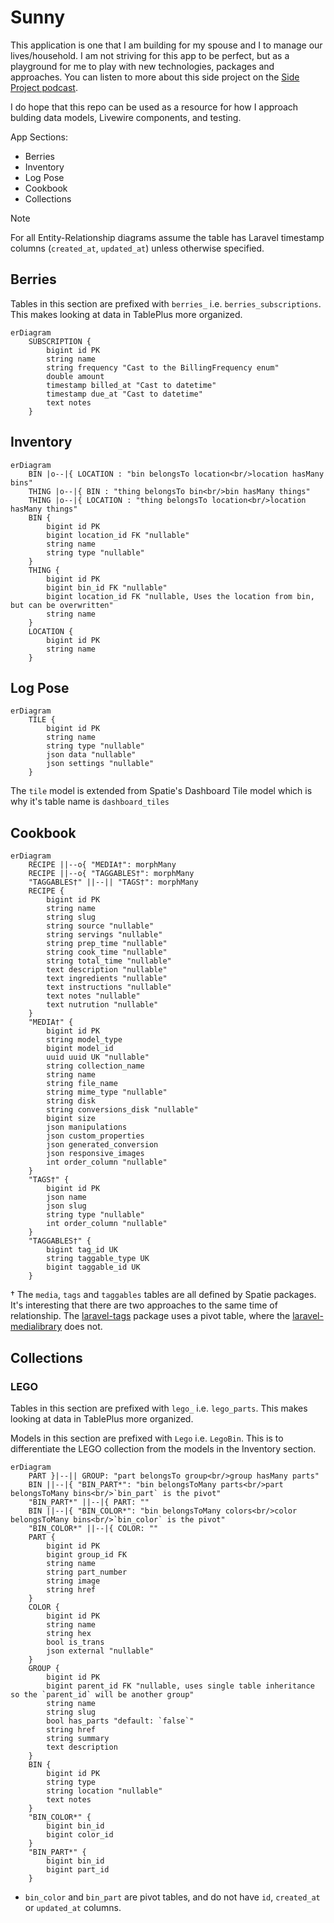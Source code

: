 # Sunny

This application is one that I am building for my spouse and I to manage our lives/household. I am not striving for this app to be perfect, but as a playground for me to play with new technologies, packages and approaches. You can listen to more about this side project on the [Side Project podcast](https://sideprojectpodcast.com/episodes/sunny-with-andy-newhouse).

I do hope that this repo can be used as a resource for how I approach bulding data models, Livewire components, and testing.

App Sections:
- Berries
- Inventory
- Log Pose
- Cookbook
- Collections

> [!NOTE]
> For all Entity-Relationship diagrams assume the table has Laravel timestamp columns (`created_at`, `updated_at`) unless otherwise specified.

## Berries

Tables in this section are prefixed with `berries_` i.e. `berries_subscriptions`. This makes looking at data in TablePlus more organized.

```mermaid
erDiagram
    SUBSCRIPTION {
        bigint id PK
        string name
        string frequency "Cast to the BillingFrequency enum"
        double amount
        timestamp billed_at "Cast to datetime"
        timestamp due_at "Cast to datetime"
        text notes
    }
```


## Inventory

```mermaid
erDiagram
    BIN |o--|{ LOCATION : "bin belongsTo location<br/>location hasMany bins"
    THING |o--|{ BIN : "thing belongsTo bin<br/>bin hasMany things"
    THING |o--|{ LOCATION : "thing belongsTo location<br/>location hasMany things"
    BIN {
        bigint id PK
        bigint location_id FK "nullable"
        string name
        string type "nullable"
    }
    THING {
        bigint id PK
        bigint bin_id FK "nullable"
        bigint location_id FK "nullable, Uses the location from bin, but can be overwritten"
        string name
    }
    LOCATION {
        bigint id PK
        string name
    }
```

## Log Pose

```mermaid
erDiagram
    TILE {
        bigint id PK
        string name
        string type "nullable"
        json data "nullable"
        json settings "nullable"
    }
```

The `tile` model is extended from Spatie's Dashboard Tile model which is why it's table name is `dashboard_tiles`

## Cookbook

```mermaid
erDiagram
    RECIPE ||--o{ "MEDIA†": morphMany
    RECIPE ||--o{ "TAGGABLES†": morphMany
    "TAGGABLES†" ||--|| "TAGS†": morphMany
    RECIPE {
        bigint id PK
        string name
        string slug
        string source "nullable"
        string servings "nullable"
        string prep_time "nullable"
        string cook_time "nullable"
        string total_time "nullable"
        text description "nullable"
        text ingredients "nullable"
        text instructions "nullable"
        text notes "nullable"
        text nutrution "nullable"
    }
    "MEDIA†" {
        bigint id PK
        string model_type
        bigint model_id
        uuid uuid UK "nullable"
        string collection_name
        string name
        string file_name
        string mime_type "nullable"
        string disk
        string conversions_disk "nullable"
        bigint size
        json manipulations
        json custom_properties
        json generated_conversion
        json responsive_images
        int order_column "nullable"
    }
    "TAGS†" {
        bigint id PK
        json name
        json slug
        string type "nullable"
        int order_column "nullable"
    }
    "TAGGABLES†" {
        bigint tag_id UK
        string taggable_type UK
        bigint taggable_id UK
    }
```

† The `media`, `tags` and `taggables` tables are all defined by Spatie packages. It's interesting that there are two approaches to the same time of relationship. The [laravel-tags](https://spatie.be/docs/laravel-tags/v4/introduction) package uses a pivot table, where the [laravel-medialibrary](https://spatie.be/docs/laravel-medialibrary/v11/introduction) does not.

## Collections

### LEGO

Tables in this section are prefixed with `lego_` i.e. `lego_parts`. This makes looking at data in TablePlus more organized.

Models in this section are prefixed with `Lego` i.e. `LegoBin`. This is to differentiate the LEGO collection from the models in the Inventory section.

```mermaid
erDiagram
    PART }|--|| GROUP: "part belongsTo group<br/>group hasMany parts"
    BIN ||--|{ "BIN_PART*": "bin belongsToMany parts<br/>part belongsToMany bins<br/>`bin_part` is the pivot"
    "BIN_PART*" ||--|{ PART: ""
    BIN ||--|{ "BIN_COLOR*": "bin belongsToMany colors<br/>color belongsToMany bins<br/>`bin_color` is the pivot"
    "BIN_COLOR*" ||--|{ COLOR: ""
    PART {
        bigint id PK
        bigint group_id FK
        string name
        string part_number
        string image
        string href
    }
    COLOR {
        bigint id PK
        string name
        string hex
        bool is_trans
        json external "nullable"
    }
    GROUP {
        bigint id PK
        bigint parent_id FK "nullable, uses single table inheritance so the `parent_id` will be another group"
        string name
        string slug
        bool has_parts "default: `false`"
        string href
        string summary
        text description
    }
    BIN {
        bigint id PK
        string type
        string location "nullable"
        text notes
    }
    "BIN_COLOR*" {
        bigint bin_id
        bigint color_id
    }
    "BIN_PART*" {
        bigint bin_id
        bigint part_id
    }
```

* `bin_color` and `bin_part` are pivot tables, and do not have `id`, `created_at` or `updated_at` columns.
